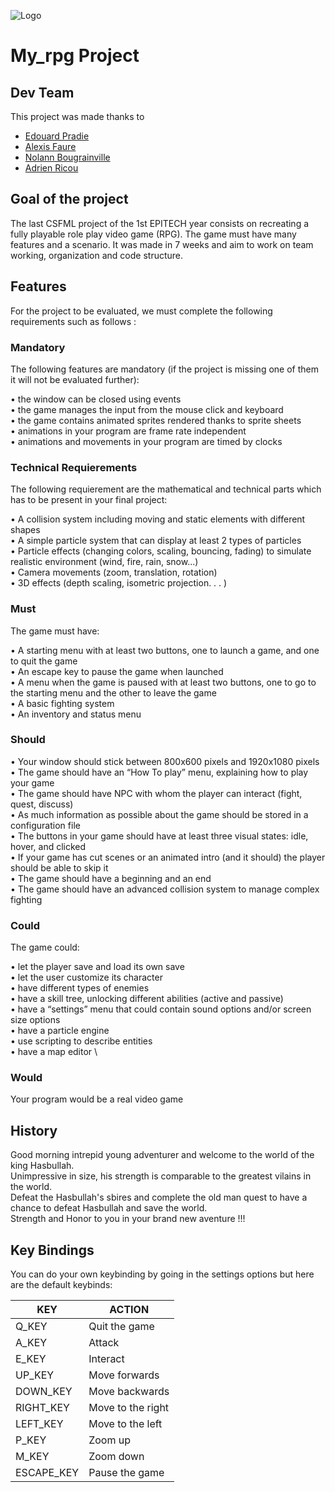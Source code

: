 
![Logo](https://studyadv.s3.amazonaws.com/production/schools/covers/000/005/919/original/Enseigne_Epitech_2.png)
# My_rpg Project 

## Dev Team

This project was made thanks to 
- [Edouard Pradie](https://www.github.com/EdouardPradie)
- [Alexis Faure](https://github.com/FaureAlexis)
- [Nolann Bougrainville](https://github.com/NolannB14)
- [Adrien Ricou](https://github.com/Gradrien)

## Goal of the project

The last CSFML project of the 1st EPITECH year consists on recreating a fully playable role play video game (RPG).
The game must have many features and a scenario. It was made in 7 weeks and aim to work on team working, organization and code structure.

## Features

For the project to be evaluated, we must complete the following requirements such as follows :

  ### Mandatory
  The following features are mandatory (if the project is missing one of them it will not be evaluated further):
  
   • the window can be closed using events \
    • the game manages the input from the mouse click and keyboard \
    • the game contains animated sprites rendered thanks to sprite sheets \
    • animations in your program are frame rate independent \
    • animations and movements in your program are timed by clocks 
  ### Technical Requierements
  The following requierement are the mathematical and technical parts which has to be present in your final project:
  
   • A collision system including moving and static elements with different shapes \
    • A simple particle system that can display at least 2 types of particles \
    • Particle effects (changing colors, scaling, bouncing, fading) to simulate realistic environment (wind, fire, rain, snow...) \
    • Camera movements (zoom, translation, rotation) \
    • 3D effects (depth scaling, isometric projection. . . )
  ### Must
  The game must have:
  
   • A starting menu with at least two buttons, one to launch a game, and one to quit the game \
    • An escape key to pause the game when launched \
    • A menu when the game is paused with at least two buttons, one to go to the starting menu and the other to leave the game \
    • A basic fighting system \
    • An inventory and status menu
  ### Should
  
   • Your window should stick between 800x600 pixels and 1920x1080 pixels \
    • The game should have an “How To play” menu, explaining how to play your game \
    • The game should have NPC with whom the player can interact (fight, quest, discuss) \
    • As much information as possible about the game should be stored in a configuration file \
    • The buttons in your game should have at least three visual states: idle, hover, and clicked \
    • If your game has cut scenes or an animated intro (and it should) the player should be able to skip it \
    • The game should have a beginning and an end \
    • The game should have an advanced collision system to manage complex fighting
  ### Could
  The game could:
  
   • let the player save and load its own save \
    • let the user customize its character \
    • have different types of enemies \
    • have a skill tree, unlocking different abilities (active and passive) \
    • have a “settings” menu that could contain sound options and/or screen size options \
    • have a particle engine \
    • use scripting to describe entities \
    • have a map editor \
  ### Would
  Your program would be a real video game

## History

Good morning intrepid young adventurer and welcome to the world of the king Hasbullah. \
Unimpressive in size, his strength is comparable to the greatest vilains in the world. \
Defeat the Hasbullah's sbires and complete the old man quest to have a chance to defeat Hasbullah and save the world. \
Strength and Honor to you in your brand new aventure !!!

## Key Bindings

  You can do your own keybinding by going in the settings options but here are the default keybinds:

| KEY       | ACTION        |
| --------- | --------------|
| Q_KEY     | Quit the game |
| A_KEY     |  Attack |
| E_KEY     | Interact |
| UP_KEY    | Move forwards |
| DOWN_KEY  | Move backwards |
| RIGHT_KEY | Move to the right |
| LEFT_KEY  | Move to the left |
| P_KEY  | Zoom up |
| M_KEY  | Zoom down |
| ESCAPE_KEY | Pause the game |
